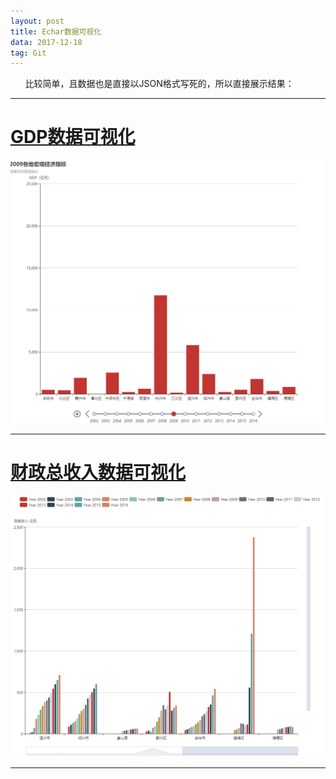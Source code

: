```yaml
---
layout: post
title: Echar数据可视化
data: 2017-12-18
tag: Git
---
```


&nbsp;&nbsp;&nbsp;&nbsp;&nbsp;&nbsp;比较简单，且数据也是直接以JSON格式写死的，所以直接展示结果：&nbsp;&nbsp;&nbsp;&nbsp;&nbsp;&nbsp;&nbsp;<br/>

---

# <a href="/_files/Echar/GDP.html">GDP数据可视化</a>


![GDP](/images/posts/Echar/GDP.png)

---

# <a href="/_files/Echar/CZZSR.html">财政总收入数据可视化</a>

![CZZSR](/images/posts/Echar/CZZSR.png)

---
